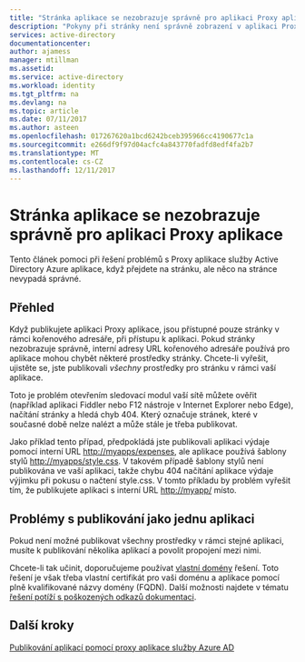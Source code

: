 ```yaml
---
title: "Stránka aplikace se nezobrazuje správně pro aplikaci Proxy aplikace | Microsoft Docs"
description: "Pokyny při stránky není správně zobrazení v aplikaci Proxy aplikací mít integrované s Azure AD"
services: active-directory
documentationcenter: 
author: ajamess
manager: mtillman
ms.assetid: 
ms.service: active-directory
ms.workload: identity
ms.tgt_pltfrm: na
ms.devlang: na
ms.topic: article
ms.date: 07/11/2017
ms.author: asteen
ms.openlocfilehash: 017267620a1bcd6242bceb395966cc4190677c1a
ms.sourcegitcommit: e266df9f97d04acfc4a843770fadfd8edf4fa2b7
ms.translationtype: MT
ms.contentlocale: cs-CZ
ms.lasthandoff: 12/11/2017
---
```

# <a name="application-page-does-not-display-correctly-for-an-application-proxy-application"></a>Stránka aplikace se nezobrazuje správně pro aplikaci Proxy aplikace

Tento článek pomoci při řešení problémů s Proxy aplikace služby Active Directory Azure aplikace, když přejdete na stránku, ale něco na stránce nevypadá správné.

## <a name="overview"></a>Přehled
Když publikujete aplikaci Proxy aplikace, jsou přístupné pouze stránky v rámci kořenového adresáře, při přístupu k aplikaci. Pokud stránky nezobrazuje správně, interní adresy URL kořenového adresáře používá pro aplikace mohou chybět některé prostředky stránky. Chcete-li vyřešit, ujistěte se, jste publikovali *všechny* prostředky pro stránku v rámci vaší aplikace.

Toto je problém otevřením sledovací modul vaší sítě můžete ověřit (například aplikaci Fiddler nebo F12 nástroje v Internet Explorer nebo Edge), načítání stránky a hledá chyb 404. Který označuje stránek, které v současné době nelze nalézt a může stále je třeba publikovat.

Jako příklad tento případ, předpokládá jste publikovali aplikaci výdaje pomocí interní URL <http://myapps/expenses>, ale aplikace používá šablony stylů <http://myapps/style.css>. V takovém případě šablony stylů není publikována ve vaší aplikaci, takže chybu 404 načítání aplikace výdaje výjimku při pokusu o načtení style.css. V tomto příkladu by problém vyřešit tím, že publikujete aplikaci s interní URL <http://myapp/> místo.

## <a name="problems-with-publishing-as-one-application"></a>Problémy s publikování jako jednu aplikaci

Pokud není možné publikovat všechny prostředky v rámci stejné aplikaci, musíte k publikování několika aplikací a povolit propojení mezi nimi.

Chcete-li tak učinit, doporučujeme používat [vlastní domény](https://docs.microsoft.com/azure/active-directory/active-directory-application-proxy-custom-domains) řešení. Toto řešení je však třeba vlastní certifikát pro vaši doménu a aplikace pomocí plně kvalifikované názvy domény (FQDN). Další možnosti najdete v tématu [řešení potíží s poškozených odkazů dokumentaci](https://microsoft-my.sharepoint.com/personal/harshja_microsoft_com/_layouts/15/guestaccess.aspx?guestaccesstoken=IxuG3mFVbnPWI3Yn4Qi7wCNi8VIfHS5mwPt5quh8DMw%3d&docid=2_14558cd6ddea34c1c9887dc640feb5831&rev=1).

## <a name="next-steps"></a>Další kroky
[Publikování aplikací pomocí proxy aplikace služby Azure AD](application-proxy-publish-azure-portal.md)
